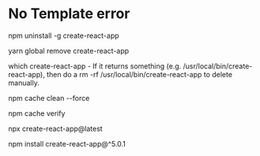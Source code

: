 # No Template error #

npm uninstall -g create-react-app

yarn global remove create-react-app

which create-react-app - If it returns something (e.g. /usr/local/bin/create-react-app), then do a rm -rf /usr/local/bin/create-react-app to delete manually.

npm cache clean --force

npm cache verify

npx create-react-app@latest

npm install create-react-app@^5.0.1
